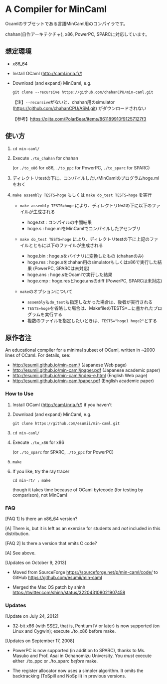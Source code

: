 # A Compiler for MinCaml

Ocamlのサブセットである言語MinCaml用のコンパイラです。

chahan(自作アーキテクチャ), x86, PowerPC, SPARCに対応しています。

## 想定環境

- x86_64

- Install OCaml (http://caml.inria.fr/)

- Download (and expand) MinCaml, e.g.

    ```git clone --recursive https://github.com/chahanCPU/min-caml.git```

	【注】```--recursive```がないと、chahan用のsimulator (https://github.com/chahanCPU/ASM.git) がダウンロードされない

    【参考】https://qiita.com/PolarBear/items/861189910f91257127f3

## 使い方

1. ```cd min-caml/```

2. Execute ```./to_chahan``` for chahan

    (or ```./to_x86``` for x86, ```./to_ppc``` for PowerPC, ```./to_sparc``` for SPARC)

3. ディレクトリtestの下に、コンパイルしたいMinCamlのプログラムhoge.mlをおく

4. ```make assembly TESTS=hoge``` もしくは ```make do_test TESTS=hoge``` を実行

    - ```make assembly TESTS=hoge``` により、ディレクトリtestの下に以下のファイルが生成される

        - hoge.txt : コンパイルの中間結果
        - hoge.s : hoge.mlをMinCamlでコンパイルしたアセンブリ

    - ```make do_test TESTS=hoge``` により、ディレクトリtestの下に上記のファイルとともに以下のファイルが生成される

        <!-- 今は無理やりコマンドで名前変えてます。simulatorで変えたいが -->
        <!-- x86は実行ファイルhogeも -->
        - hoge.bin : hoge.sをバイナリに変換したもの (chahanのみ)  <!-- 上に持っていきたい。アセンブラとシミュレータを分けてくれれば -->
        - hoge.res : hoge.sをchahan用のsimulatorもしくはx86で実行した結果 (PowerPC, SPARCは未対応)
        - hoge.ans : hoge.sをOcamlで実行した結果
        - hoge.cmp : hoge.resとhoge.ansのdiff (PowerPC, SPARCは未対応)
        <!-- simulatorの標準出力も欲しい -->

    - ```make```のオプションについて

        - ```assembly```も```do_test```も指定しなかった場合は、後者が実行される
        - ```TESTS=hoge```を省略した場合は、MakefileのTESTS=…に書かれたプログラムを実行する
        - 複数のファイルを指定したいときは、```TESTS="hoge1 hoge2"```とする

<!-- 5. If you like, try the ray tracer ※編集中 -->


## 原作者注
An educational compiler for a minimal subset of OCaml, written in
~2000 lines of OCaml.  For details, see:

- http://esumii.github.io/min-caml/ (Japanese Web page)
- http://esumii.github.io/min-caml/jpaper.pdf (Japanese academic paper)
- http://esumii.github.io/min-caml/index-e.html (English Web page)
- http://esumii.github.io/min-caml/paper.pdf (English academic paper)

### How to Use

1. Install OCaml (http://caml.inria.fr/) if you haven't

2. Download (and expand) MinCaml, e.g.

   ```git clone https://github.com/esumii/min-caml.git```

3. ```cd min-caml/```

4. Execute ```./to_x86``` for x86

   (or ```./to_sparc``` for SPARC, ```./to_ppc``` for PowerPC)

5. ```make```

6. If you like, try the ray tracer

   ```cd min-rt/ ; make```
   
   though it takes time because of OCaml bytecode (for testing by
   comparison), not MinCaml

### FAQ

[FAQ 1] Is there an x86_64 version?

[A] There is, but it is left as an exercise for students and _not_
included in this distribution.

[FAQ 2] Is there a version that emits C code?

[A] See above.

[Updates on October 9, 2013]

- Moved from SourceForge https://sourceforge.net/p/min-caml/code/ to
  GitHub https://github.com/esumii/min-caml

- Merged the Mac OS patch by shinh
  https://twitter.com/shinh/status/322043108021907458

### Updates

[Update on July 24, 2012]

- 32-bit x86 (with SSE2, that is, Pentium IV or later) is now
  supported (on Linux and Cygwin); execute ./to_x86 before make.

[Updates on September 17, 2008]

- PowerPC is now supported (in addition to SPARC), thanks to
  Ms. Masuko and Prof. Asai in Ochanomizu University.  You _must_
  execute either ./to_ppc or ./to_sparc _before_ make.

- The register allocator now uses a simpler algorithm.  It omits the
  backtracking (ToSpill and NoSpill) in previous versions.

